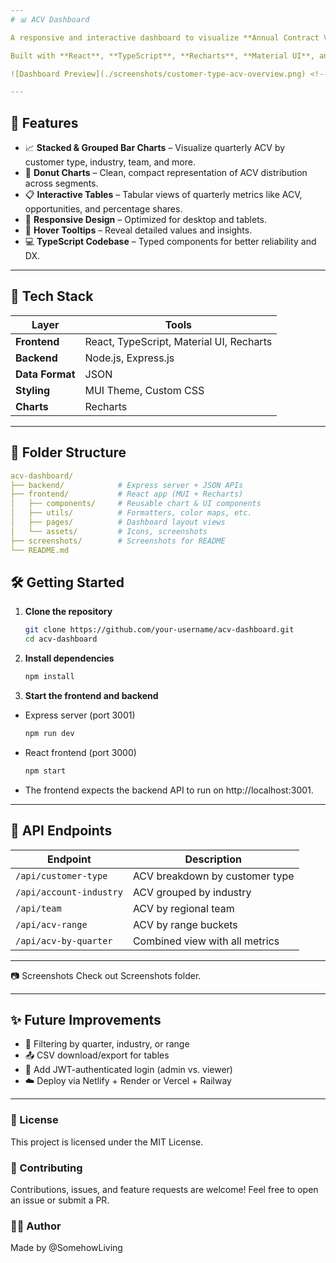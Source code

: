 ```yaml
---
# 📊 ACV Dashboard

A responsive and interactive dashboard to visualize **Annual Contract Value (ACV)** trends across customer types, industries, sales teams, and ACV ranges.

Built with **React**, **TypeScript**, **Recharts**, **Material UI**, and **Express.js**.

![Dashboard Preview](./screenshots/customer-type-acv-overview.png) <!-- Replace with actual screenshot file -->

---
```


## 🚀 Features

- 📈 **Stacked & Grouped Bar Charts** – Visualize quarterly ACV by customer type, industry, team, and more.
- 🥧 **Donut Charts** – Clean, compact representation of ACV distribution across segments.
- 📋 **Interactive Tables** – Tabular views of quarterly metrics like ACV, opportunities, and percentage shares.
- 🎨 **Responsive Design** – Optimized for desktop and tablets.
- 🧠 **Hover Tooltips** – Reveal detailed values and insights.
- 💻 **TypeScript Codebase** – Typed components for better reliability and DX.

---

## 🧱 Tech Stack

| Layer       | Tools                                      |
|-------------|---------------------------------------------|
| **Frontend** | React, TypeScript, Material UI, Recharts   |
| **Backend**  | Node.js, Express.js                        |
| **Data Format** | JSON                                   |
| **Styling**  | MUI Theme, Custom CSS                     |
| **Charts**   | Recharts                                  |

---

## 📁 Folder Structure

```yaml
acv-dashboard/
├── backend/            # Express server + JSON APIs
├── frontend/           # React app (MUI + Recharts)
│   ├── components/     # Reusable chart & UI components
│   ├── utils/          # Formatters, color maps, etc.
│   ├── pages/          # Dashboard layout views
│   └── assets/         # Icons, screenshots
├── screenshots/        # Screenshots for README
└── README.md

```


## 🛠️ Getting Started

1. **Clone the repository**  
   ```bash
   git clone https://github.com/your-username/acv-dashboard.git
   cd acv-dashboard
2. **Install dependencies**
    ```bash
    npm install
3. **Start the frontend and backend**
- Express server (port 3001)
    ```bash
    npm run dev

- React frontend (port 3000)
    ```bash
    npm start

- The frontend expects the backend API to run on http://localhost:3001.

---

## 📡 API Endpoints

| Endpoint                 | Description                            |
|--------------------------|----------------------------------------|
| `/api/customer-type`     | ACV breakdown by customer type         |
| `/api/account-industry`  | ACV grouped by industry                |
| `/api/team`              | ACV by regional team                   |
| `/api/acv-range`         | ACV by range buckets                   |
| `/api/acv-by-quarter`    | Combined view with all metrics         |

---

📷 Screenshots
    Check out Screenshots folder.

---

## ✨ Future Improvements
- 🔎 Filtering by quarter, industry, or range  
- 📤 CSV download/export for tables  
- 🔐 Add JWT-authenticated login (admin vs. viewer)  
- ☁️ Deploy via Netlify + Render or Vercel + Railway  

---

### 📄 License
This project is licensed under the MIT License.

### 🤝 Contributing
Contributions, issues, and feature requests are welcome!
Feel free to open an issue or submit a PR.

### 👨‍💻 Author
Made by @SomehowLiving

